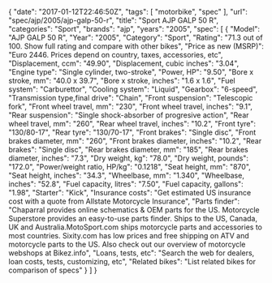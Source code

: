 {
    "date": "2017-01-12T22:46:50Z",
    "tags": [
        "motorbike",
        "spec"
    ],
    "url": "spec\/ajp\/2005\/ajp-galp-50-r",
    "title": "Sport AJP GALP 50 R",
    "categories": "Sport",
    "brands": "ajp",
    "years": "2005",
    "spec": [
        {
            "Model": "AJP GALP 50 R",
            "Year": "2005",
            "Category": "Sport",
            "Rating": "71.3 out of 100. Show full rating and compare with other bikes",
            "Price as new (MSRP)": "Euro 2446.  Prices depend on country, taxes, accessories, etc",
            "Displacement, ccm": "49.90",
            "Displacement, cubic inches": "3.04",
            "Engine type": "Single cylinder, two-stroke",
            "Power, HP": "9.50",
            "Bore x stroke, mm": "40.0 x 39.7",
            "Bore x stroke, inches": "1.6 x 1.6",
            "Fuel system": "Carburettor",
            "Cooling system": "Liquid",
            "Gearbox": "6-speed",
            "Transmission type,final drive": "Chain",
            "Front suspension": "Telescopic fork",
            "Front wheel travel, mm": "230",
            "Front wheel travel, inches": "9.1",
            "Rear suspension": "Single shock-absorber of progresive action",
            "Rear wheel travel, mm": "260",
            "Rear wheel travel, inches": "10.2",
            "Front tyre": "130\/80-17",
            "Rear tyre": "130\/70-17",
            "Front brakes": "Single disc",
            "Front brakes diameter, mm": "260",
            "Front brakes diameter, inches": "10.2",
            "Rear brakes": "Single disc",
            "Rear brakes diameter, mm": "185",
            "Rear brakes diameter, inches": "7.3",
            "Dry weight, kg": "78.0",
            "Dry weight, pounds": "172.0",
            "Power\/weight ratio, HP\/kg": "0.1218",
            "Seat height, mm": "870",
            "Seat height, inches": "34.3",
            "Wheelbase, mm": "1.340",
            "Wheelbase, inches": "52.8",
            "Fuel capacity, litres": "7.50",
            "Fuel capacity, gallons": "1.98",
            "Starter": "Kick",
            "Insurance costs": "Get estimated US insurance cost with a quote from Allstate Motorcycle Insurance",
            "Parts finder": "Chaparral provides online schematics & OEM parts for the US.   Motorcycle Superstore provides an easy-to-use parts finder. Ships to the US, Canada, UK and Australia.MotoSport.com ships motorcycle parts and accessories to most countries.    Sixity.com has low prices and free shipping on ATV and motorcycle parts to the US. Also check out our overview of motorcycle webshops at Bikez.info",
            "Loans, tests, etc": "Search the web for dealers, loan costs, tests, customizing, etc",
            "Related bikes": "List related bikes for comparison of specs"
        }
    ]
}